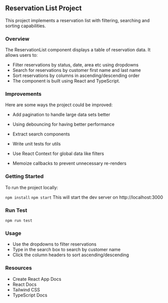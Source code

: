 ## Reservation List Project
This project implements a reservation list with filtering, searching and sorting capabilities.

### Overview
The ReservationList component displays a table of reservation data. It allows users to:

- Filter reservations by status, date, area etc using dropdowns
- Search for reservations by customer first name and last name
- Sort reservations by columns in ascending/descending order
- The component is built using React and TypeScript.

### Improvements
Here are some ways the project could be improved:

- Add pagination to handle large data sets better
- Using debouncing for having better performance
- Extract search components
- Write unit tests for utils

-  Use React Context for global data like filters
- Memoize callbacks to prevent unnecessary re-renders

### Getting Started
To run the project locally:

`npm install`
`npm start`
This will start the dev server on http://localhost:3000

### Run Test
`npm run test`

### Usage
- Use the dropdowns to filter reservations
- Type in the search box to search by customer name
- Click the column headers to sort ascending/descending

### Resources
- Create React App Docs
- React Docs
- Tailwind CSS
- TypeScript Docs
